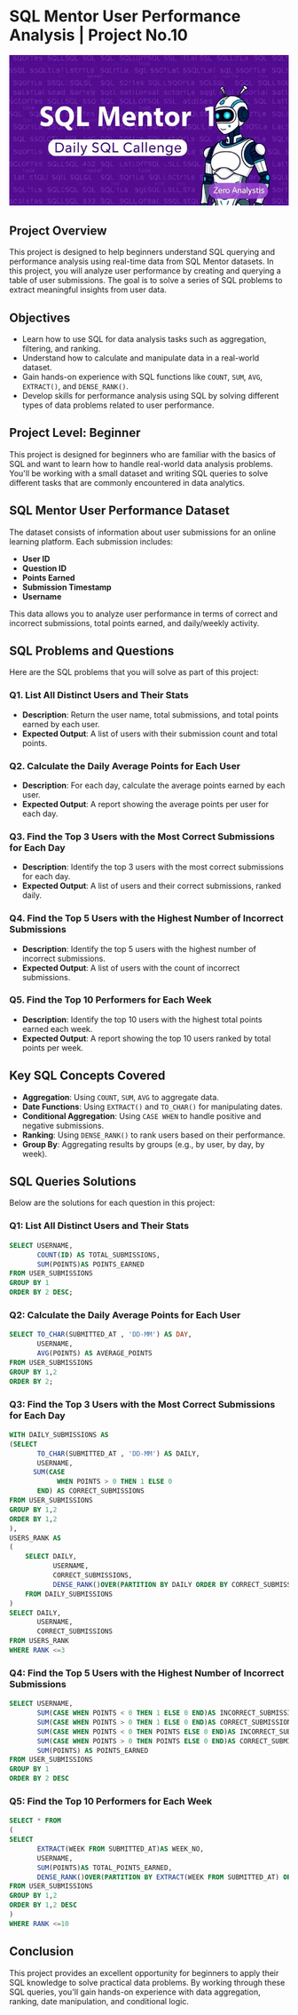 # SQL Mentor User Performance Analysis | Project No.10

![SQL Data Analytics](https://github.com/Pradeep-Deep14/SQL-Mentor-Project/blob/main/Unknown-5.jpg)

## Project Overview

This project is designed to help beginners understand SQL querying and performance analysis using real-time data from SQL Mentor datasets. In this project, you will analyze user performance by creating and querying a table of user submissions. The goal is to solve a series of SQL problems to extract meaningful insights from user data.

## Objectives

- Learn how to use SQL for data analysis tasks such as aggregation, filtering, and ranking.
- Understand how to calculate and manipulate data in a real-world dataset.
- Gain hands-on experience with SQL functions like `COUNT`, `SUM`, `AVG`, `EXTRACT()`, and `DENSE_RANK()`.
- Develop skills for performance analysis using SQL by solving different types of data problems related to user performance.

## Project Level: Beginner

This project is designed for beginners who are familiar with the basics of SQL and want to learn how to handle real-world data analysis problems. You'll be working with a small dataset and writing SQL queries to solve different tasks that are commonly encountered in data analytics.

## SQL Mentor User Performance Dataset

The dataset consists of information about user submissions for an online learning platform. Each submission includes:
- **User ID**
- **Question ID**
- **Points Earned**
- **Submission Timestamp**
- **Username**

This data allows you to analyze user performance in terms of correct and incorrect submissions, total points earned, and daily/weekly activity.

## SQL Problems and Questions

Here are the SQL problems that you will solve as part of this project:

### Q1. List All Distinct Users and Their Stats
- **Description**: Return the user name, total submissions, and total points earned by each user.
- **Expected Output**: A list of users with their submission count and total points.

### Q2. Calculate the Daily Average Points for Each User
- **Description**: For each day, calculate the average points earned by each user.
- **Expected Output**: A report showing the average points per user for each day.

### Q3. Find the Top 3 Users with the Most Correct Submissions for Each Day
- **Description**: Identify the top 3 users with the most correct submissions for each day.
- **Expected Output**: A list of users and their correct submissions, ranked daily.

### Q4. Find the Top 5 Users with the Highest Number of Incorrect Submissions
- **Description**: Identify the top 5 users with the highest number of incorrect submissions.
- **Expected Output**: A list of users with the count of incorrect submissions.

### Q5. Find the Top 10 Performers for Each Week
- **Description**: Identify the top 10 users with the highest total points earned each week.
- **Expected Output**: A report showing the top 10 users ranked by total points per week.

## Key SQL Concepts Covered

- **Aggregation**: Using `COUNT`, `SUM`, `AVG` to aggregate data.
- **Date Functions**: Using `EXTRACT()` and `TO_CHAR()` for manipulating dates.
- **Conditional Aggregation**: Using `CASE WHEN` to handle positive and negative submissions.
- **Ranking**: Using `DENSE_RANK()` to rank users based on their performance.
- **Group By**: Aggregating results by groups (e.g., by user, by day, by week).

## SQL Queries Solutions

Below are the solutions for each question in this project:

### Q1: List All Distinct Users and Their Stats
```sql
SELECT USERNAME,
       COUNT(ID) AS TOTAL_SUBMISSIONS,
       SUM(POINTS)AS POINTS_EARNED
FROM USER_SUBMISSIONS
GROUP BY 1
ORDER BY 2 DESC;
```

### Q2: Calculate the Daily Average Points for Each User
```sql
SELECT TO_CHAR(SUBMITTED_AT , 'DD-MM') AS DAY,
	   USERNAME,
	   AVG(POINTS) AS AVERAGE_POINTS
FROM USER_SUBMISSIONS
GROUP BY 1,2
ORDER BY 2;
```

### Q3: Find the Top 3 Users with the Most Correct Submissions for Each Day
```sql
WITH DAILY_SUBMISSIONS AS
(SELECT 
       TO_CHAR(SUBMITTED_AT , 'DD-MM') AS DAILY,
	   USERNAME,
      SUM(CASE
			WHEN POINTS > 0 THEN 1 ELSE 0
	   END) AS CORRECT_SUBMISSIONS
FROM USER_SUBMISSIONS
GROUP BY 1,2
ORDER BY 1,2
),
USERS_RANK AS
(
	SELECT DAILY,
	       USERNAME,
	       CORRECT_SUBMISSIONS,
	       DENSE_RANK()OVER(PARTITION BY DAILY ORDER BY CORRECT_SUBMISSIONS DESC) AS RANK
	FROM DAILY_SUBMISSIONS
)
SELECT DAILY,
       USERNAME,
       CORRECT_SUBMISSIONS
FROM USERS_RANK
WHERE RANK <=3
```

### Q4: Find the Top 5 Users with the Highest Number of Incorrect Submissions
```sql
SELECT USERNAME,
       SUM(CASE WHEN POINTS < 0 THEN 1 ELSE 0 END)AS INCORRECT_SUBMISSIONS,
       SUM(CASE WHEN POINTS > 0 THEN 1 ELSE 0 END)AS CORRECT_SUBMISSIONS,
	   SUM(CASE WHEN POINTS < 0 THEN POINTS ELSE 0 END)AS INCORRECT_SUBMISSIONS_POINTS,
       SUM(CASE WHEN POINTS > 0 THEN POINTS ELSE 0 END)AS CORRECT_SUBMISSIONS_POINTS,
       SUM(POINTS) AS POINTS_EARNED
FROM USER_SUBMISSIONS
GROUP BY 1
ORDER BY 2 DESC
```

### Q5: Find the Top 10 Performers for Each Week
```sql
SELECT * FROM
(
SELECT 
       EXTRACT(WEEK FROM SUBMITTED_AT)AS WEEK_NO,
       USERNAME,
       SUM(POINTS)AS TOTAL_POINTS_EARNED,
       DENSE_RANK()OVER(PARTITION BY EXTRACT(WEEK FROM SUBMITTED_AT) ORDER BY SUM(POINTS) DESC)AS RANK
FROM USER_SUBMISSIONS
GROUP BY 1,2
ORDER BY 1,2 DESC
)
WHERE RANK <=10
```

## Conclusion

This project provides an excellent opportunity for beginners to apply their SQL knowledge to solve practical data problems. By working through these SQL queries, you'll gain hands-on experience with data aggregation, ranking, date manipulation, and conditional logic.
